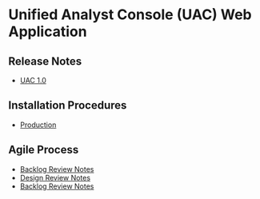 Unified Analyst Console (UAC) Web Application
=============================================

## Release Notes

- [UAC 1.0](https://github.mandiant.com/amilano/uac-node/docs/notes/release-notes.md)

## Installation Procedures

- [Production](https://github.mandiant.com/amilano/uac-node/docs/install/production-installation.md)

## Agile Process

- [Backlog Review Notes](https://github.mandiant.com/amilano/uac-node/blob/misc/docs/agile/backlog-review.md)
- [Design Review Notes](https://github.mandiant.com/amilano/uac-node/blob/misc/docs/agile/design-review.md)
- [Backlog Review Notes](https://github.mandiant.com/amilano/uac-node/blob/misc/docs/agile/reflections.md)
